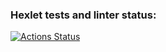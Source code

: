 ### Hexlet tests and linter status:
[![Actions Status](https://github.com/DmitriyChestnov/frontend-project-11/workflows/hexlet-check/badge.svg)](https://github.com/DmitriyChestnov/frontend-project-11/actions)